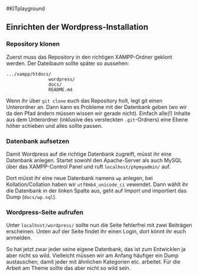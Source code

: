 #KITplayground

## Einrichten der Wordpress-Installation

### Repository klonen

Zuerst muss das Repository in den richtigen XAMPP-Ordner geklont werden. Der Dateibaum sollte später so aussehen:

	.../xampp/htdocs/
					wordpress/
					docs/
					README.md

Wenn ihr über `git clone` euch das Repository holt, legt git einen Unterordner an. Dann kann es Probleme mit der Datenbank geben (wo wir da den Pfad ändern müssen wissen wir gerade nicht). Einfach alle(!) Inhalte aus dem Unterordner (inklusive des versteckten `.git`-Ordners) eine Ebene höher schieben und alles sollte passen.

### Datenbank aufsetzen

Damit Wordpress auf die richtige Datenbank zugreift, müsst ihr eine Datenbank anlegen. Startet sowohl den Apache-Server als auch MySQL über das XAMPP-Control Panel und ruft `localhost/phpmyadmin/` auf.

Dort müsst ihr eine neue Datenbank namens `wp` anlegen, bei Kollation/Collation haben wir `utf8mb4_unicode_ci` vewendet. Dann wählt ihr die Datenbank in der linken Spalte aus, geht auf Import und importiert das Dump (`docs/wp.sql`).

### Wordpress-Seite aufrufen

Unter `localhost/wordpress/` sollte nun die Seite fehlerfrei mit zwei Beiträgen erscheinen. Unten auf der Seite findet ihr einen Login, dort könnt ihr euch anmelden.

So hat jetzt zwar jeder seine eigene Datenbank, das ist zum Entwicklen ja aber nicht so wild. Vielleicht müssen wir am Anfang häufiger ein Dump austauschen, damit jeder mit ähnlichen Kategorien etc. arbeitet. Für die Arbeit am Theme sollte das aber nicht so wild sein.